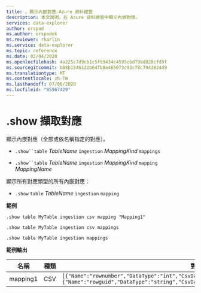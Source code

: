```yaml
---
title: 。顯示內嵌對應-Azure 資料總管
description: 本文說明。在 Azure 資料總管中顯示內嵌對應。
services: data-explorer
author: orspod
ms.author: orspodek
ms.reviewer: rkarlin
ms.service: data-explorer
ms.topic: reference
ms.date: 02/04/2020
ms.openlocfilehash: 4a225c7d9cb1c5f99434c4595cbd798d020cfd9f
ms.sourcegitcommit: b08b1546122b64fb8e465073c93c78c7943824d9
ms.translationtype: MT
ms.contentlocale: zh-TW
ms.lasthandoff: 07/06/2020
ms.locfileid: "85967429"
---
```

# <a name="show-ingestion-mapping"></a>.show 擷取對應

顯示內嵌對應（全部或依名稱指定的對應）。

* `.show``table` *TableName* `ingestion` *MappingKind*  `mappings`

* `.show``table` *TableName* `ingestion` *MappingKind* `mapping` *MappingName*   

顯示所有對應類型的所有內嵌對應：

* `.show` `table` *TableName* `ingestion`  `mapping`
 
**範例** 
 
```kusto
.show table MyTable ingestion csv mapping "Mapping1" 

.show table MyTable ingestion csv mappings 

.show table MyTable ingestion mappings 
```

**範例輸出**

| 名稱     | 種類 | 對應     |
|----------|------|-------------|
| mapping1 | CSV  | `[{"Name":"rownumber","DataType":"int","CsvDataType":null,"Ordinal":0,"ConstValue":null},{"Name":"rowguid","DataType":"string","CsvDataType":null,"Ordinal":1,"ConstValue":null}]` |
